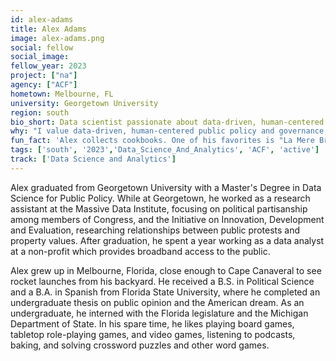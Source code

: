 ```yaml
---
id: alex-adams
title: Alex Adams
image: alex-adams.png
social: fellow
social_image:
fellow_year: 2023
project: ["na"]
agency: ["ACF"]
hometown: Melbourne, FL
university: Georgetown University
region: south
bio_short: Data scientist passionate about data-driven, human-centered public policy and governance
why: "I value data-driven, human-centered public policy and governance, and USDC seems like a perfect way for me to use my data skills to help make the federal government more effective, more efficient, and better able to serve the American people."
fun_fact: 'Alex collects cookbooks. One of his favorites is "La Mere Brazier: The Mother of Modern French Cooking" by Eugénie Brazier, the first chef to be awarded six Michelin stars for her restaurants.'
tags: ['south', '2023','Data_Science_And_Analytics', 'ACF', 'active']
track: ['Data Science and Analytics']
---
```


Alex graduated from Georgetown University with a Master's Degree in Data Science for Public Policy. While at Georgetown, he worked as a research assistant at the Massive Data Institute, focusing on political partisanship among members of Congress, and the Initiative on Innovation, Development and Evaluation, researching relationships between public protests and property values. After graduation, he spent a year working as a data analyst at a non-profit which provides broadband access to the public.

Alex grew up in Melbourne, Florida, close enough to Cape Canaveral to see rocket launches from his backyard. He received a B.S. in Political Science and a B.A. in Spanish from Florida State University, where he completed an undergraduate thesis on public opinion and the American dream. As an undergraduate, he interned with the Florida legislature and the Michigan Department of State. In his spare time, he likes playing board games, tabletop role-playing games, and video games, listening to podcasts, baking, and solving crossword puzzles and other word games.
